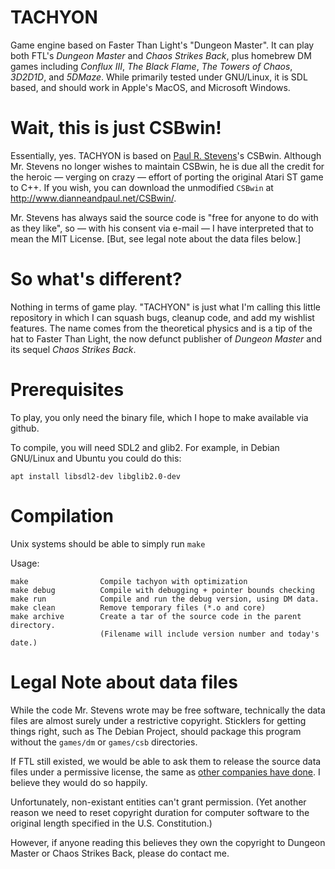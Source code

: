 # TACHYON

Game engine based on Faster Than Light's "Dungeon Master". It can play
both FTL's _Dungeon Master_ and _Chaos Strikes Back_, plus homebrew DM
games including _Conflux III_, _The Black Flame_, _The Towers of
Chaos_, _3D2D1D_, and _5DMaze_. While primarily tested under
GNU/Linux, it is SDL based, and should work in Apple's MacOS, and
Microsoft Windows.

# Wait, this is just CSBwin!

Essentially, yes. TACHYON is based on [Paul R.
Stevens](http://www.dianneandpaul.net/)'s CSBwin. Although Mr. Stevens
no longer wishes to maintain CSBwin, he is due all the credit for the
heroic — verging on crazy — effort of porting the original Atari ST
game to C++. If you wish, you can download the unmodified `CSBwin` at
http://www.dianneandpaul.net/CSBwin/.

Mr. Stevens has always said the source code is "free for anyone to do
with as they like", so — with his consent via e-mail — I have
interpreted that to mean the MIT License. [But, see legal note about
the data files below.]

# So what's different?

Nothing in terms of game play. "TACHYON" is just what I'm calling this
little repository in which I can squash bugs, cleanup code, and add my
wishlist features. The name comes from the theoretical physics and is
a tip of the hat to Faster Than Light, the now defunct publisher of
*Dungeon Master* and its sequel *Chaos Strikes Back*.

# Prerequisites

To play, you only need the binary file, which I hope to make available via github. 

To compile, you will need SDL2 and glib2. For example, in Debian GNU/Linux and Ubuntu you could do this:

    apt install libsdl2-dev libglib2.0-dev

# Compilation

Unix systems should be able to simply run `make`

Usage:

    make                Compile tachyon with optimization
    make debug          Compile with debugging + pointer bounds checking
    make run            Compile and run the debug version, using DM data.
    make clean          Remove temporary files (*.o and core)
    make archive        Create a tar of the source code in the parent directory.
                        (Filename will include version number and today's date.)

# Legal Note about data files

While the code Mr. Stevens wrote may be free software, technically the
data files are almost surely under a restrictive copyright. Sticklers
for getting things right, such as The Debian Project, should package
this program without the `games/dm` or `games/csb` directories.

If FTL still existed, we would be able to ask them to release the
source data files under a permissive license, the same as [other
companies have done](https://archive.org/details/gamesourcecode). I
believe they would do so happily.

Unfortunately, non-existant entities can't grant permission. (Yet
another reason we need to reset copyright duration for computer
software to the original length specified in the U.S. Constitution.)

However, if anyone reading this believes they own the copyright to
Dungeon Master or Chaos Strikes Back, please do contact me.
